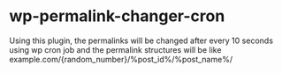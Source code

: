 # wp-permalink-changer-cron
Using this plugin, the permalinks will be changed after every 10 seconds using wp cron job and the permalink structures will be like example.com/{random_number}/%post_id%/%post_name%/
